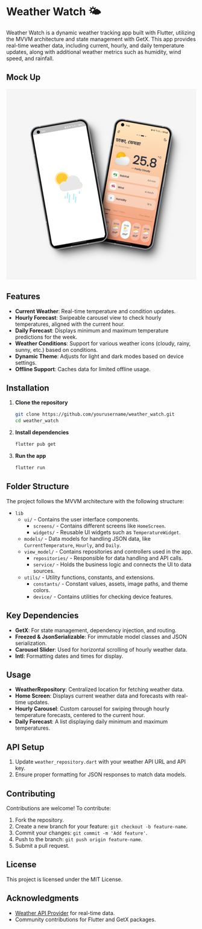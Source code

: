 # Weather Watch 🌤️

Weather Watch is a dynamic weather tracking app built with Flutter, utilizing the MVVM architecture and state management with GetX. This app provides real-time weather data, including current, hourly, and daily temperature updates, along with additional weather metrics such as humidity, wind speed, and rainfall.

## Mock Up
![Home Screen](assets/images/app_mock.png)

## Features

- **Current Weather**: Real-time temperature and condition updates.
- **Hourly Forecast**: Swipeable carousel view to check hourly temperatures, aligned with the current hour.
- **Daily Forecast**: Displays minimum and maximum temperature predictions for the week.
- **Weather Conditions**: Support for various weather icons (cloudy, rainy, sunny, etc.) based on conditions.
- **Dynamic Theme**: Adjusts for light and dark modes based on device settings.
- **Offline Support**: Caches data for limited offline usage.

## Installation

1. **Clone the repository**
   ```bash
   git clone https://github.com/yourusername/weather_watch.git
   cd weather_watch
   ```

2. **Install dependencies**
   ```bash
   flutter pub get
   ```

3. **Run the app**
   ```bash
   flutter run
   ```

## Folder Structure

The project follows the MVVM architecture with the following structure:

- `lib`
    - `ui/` - Contains the user interface components.
        - `screens/` - Contains different screens like `HomeScreen`.
        - `widgets/` - Reusable UI widgets such as `TemperatureWidget`.
    - `models/` - Data models for handling JSON data, like `CurrentTemperature`, `Hourly`, and `Daily`.
    - `view_model/` - Contains repositories and controllers used in the app.
        - `repositories/` - Responsible for data handling and API calls.
        - `service/` - Holds the business logic and connects the UI to data sources.
    - `utils/` - Utility functions, constants, and extensions.
        - `constants/` - Constant values, assets, image paths, and theme colors.
        - `device/` - Contains utilities for checking device features.

## Key Dependencies

- **GetX**: For state management, dependency injection, and routing.
- **Freezed & JsonSerializable**: For immutable model classes and JSON serialization.
- **Carousel Slider**: Used for horizontal scrolling of hourly weather data.
- **Intl**: Formatting dates and times for display.

## Usage

- **WeatherRepository**: Centralized location for fetching weather data.
- **Home Screen**: Displays current weather data and forecasts with real-time updates.
- **Hourly Carousel**: Custom carousel for swiping through hourly temperature forecasts, centered to the current hour.
- **Daily Forecast**: A list displaying daily minimum and maximum temperatures.

## API Setup

1. Update `weather_repository.dart` with your weather API URL and API key.
2. Ensure proper formatting for JSON responses to match data models.

## Contributing

Contributions are welcome! To contribute:

1. Fork the repository.
2. Create a new branch for your feature: `git checkout -b feature-name`.
3. Commit your changes: `git commit -m 'Add feature'`.
4. Push to the branch: `git push origin feature-name`.
5. Submit a pull request.

## License

This project is licensed under the MIT License.

## Acknowledgments

- [Weather API Provider](https://open-meteo.com) for real-time data.
- Community contributions for Flutter and GetX packages.